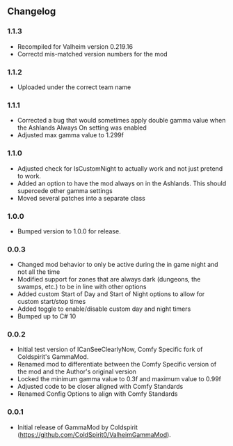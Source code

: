 ## Changelog

### 1.1.3
  * Recompiled for Valheim version 0.219.16
  * Correctd mis-matched version numbers for the mod

### 1.1.2

  * Uploaded under the correct team name

### 1.1.1

  * Corrected a bug that would sometimes apply double gamma value when the Ashlands Always On setting was enabled
  * Adjusted max gamma value to 1.299f

### 1.1.0

  * Adjusted check for IsCustomNight to actually work and not just pretend to work.
  * Added an option to have the mod always on in the Ashlands.  This should supercede other gamma settings
  * Moved several patches into a separate class

### 1.0.0

  * Bumped version to 1.0.0 for release.

### 0.0.3

  * Changed mod behavior to only be active during the in game night and not all the time
  * Modified support for zones that are always dark (dungeons, the swamps, etc.) to be in line with other options
  * Added custom Start of Day and Start of Night options to allow for custom start/stop times
  * Added toggle to enable/disable custom day and night timers
  * Bumped up <LangVersion> to C# 10

### 0.0.2

  * Initial test version of ICanSeeClearlyNow, Comfy Specific fork of Coldspirit's GammaMod.
  * Renamed mod to differentiate between the Comfy Specific version of the mod and the Author's original version
  * Locked the minimum gamma value to 0.3f and maximum value to 0.99f
  * Adjusted code to be closer aligned with Comfy Standards
  * Renamed Config Options to align with Comfy Standards

### 0.0.1

  * Initial release of GammaMod by Coldspirit (https://github.com/ColdSpirit0/ValheimGammaMod).